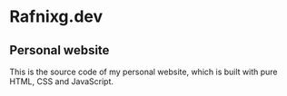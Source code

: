 # Rafnixg.dev

## Personal website

This is the source code of my personal website, which is built with pure HTML, CSS and JavaScript.